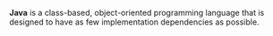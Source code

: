 **Java** is a class-based, object-oriented programming language that is designed to have as few implementation dependencies as possible.
